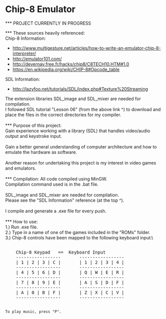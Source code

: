 # Chip-8 Emulator

*** PROJECT CURRENTLY IN PROGRESS

*** These sources heavily referenced:\
Chip-8 Information:
- http://www.multigesture.net/articles/how-to-write-an-emulator-chip-8-interpreter/
- http://emulator101.com/
- http://devernay.free.fr/hacks/chip8/C8TECH10.HTM#1.0
- https://en.wikipedia.org/wiki/CHIP-8#Opcode_table

SDL Information:
- http://lazyfoo.net/tutorials/SDL/index.php#Texture%20Streaming

The extension libraries SDL_image and SDL_mixer are needed for compilation.\
I followed SDL tutorial "Lesson 06" (from the above link ^) to download and place the files in the correct directories for my compiler.\
\
*** Purpose of this project:\
Gain experience working with a library (SDL) that handles video/audio output and keystroke input.\
\
Gain a better general understanding of computer architecture and how to emulate the hardware as software.\
\
Another reason for undertaking this project is my interest in video games and
emulators.\
\
*** Compilation:
All code compiled using MinGW.\
Compilation command used is in the .bat file.\
\
SDL_image and SDL_mixer are needed for compilation.\
Please see the "SDL Information" reference (at the top ^).\
\
I compile and generate a .exe file for every push.\
\
*** How to use:\
1.) Run .exe file.\
2.) Type in a name of one of the games included in the "ROMs" folder.\
3.) Chip-8 controls have been mapped to the following keyboard input:\
<pre>

    Chip-8 Keypad	==	Keyboard Input
    -----------------		-----------------
    | 1 | 2 | 3 | C |		| 1 | 2 | 3 | 4 |
    -----------------		-----------------
    | 4 | 5 | 6 | D |		| Q | W | E | R |
    -----------------		-----------------
    | 7 | 8 | 9 | E |		| A | S | D | F |
    -----------------		-----------------
    | A | 0 | B | F |		| Z | X | C | V |
    -----------------		-----------------

</pre>
    To play music, press "P".
